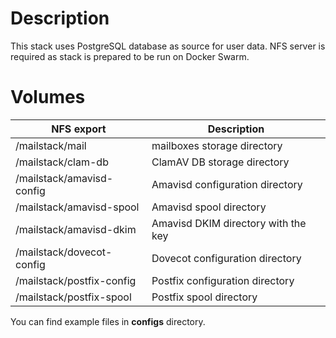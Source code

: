# Description
This stack uses PostgreSQL database as source for user data.
NFS server is required as stack is prepared to be run on Docker Swarm.

# Volumes
| NFS export |Description |
|-------------------------------|-----------------------------|
|/mailstack/mail|mailboxes storage directory
|/mailstack/clam-db|ClamAV DB storage directory
|/mailstack/amavisd-config|Amavisd configuration directory
|/mailstack/amavisd-spool|Amavisd spool directory
|/mailstack/amavisd-dkim|Amavisd DKIM directory with the key
|/mailstack/dovecot-config|Dovecot configuration directory
|/mailstack/postfix-config|Postfix configuration directory
|/mailstack/postfix-spool|Postfix spool directory

You can find example files in **configs** directory.
